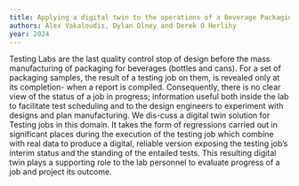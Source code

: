 ```yaml
---
title: Applying a digital twin to the operations of a Beverage Packaging Testing Lab
authors: Alex Vakaloudis, Dylan Olney and Derek O Herlihy
year: 2024
---
```

Testing Labs are the last quality control stop of design before the mass manufacturing of packaging for beverages (bottles and cans). For a set of packaging samples, the result of a testing job on them, is revealed only at its completion- when a report is compiled. Consequently, there is no clear view of the status of a job in progress; information useful both inside the lab to facilitate test scheduling and to the design engineers to experiment with designs and plan manufacturing. We dis-cuss a digital twin solution for Testing jobs in this domain. It takes the form of regressions carried out in significant places during the execution of the testing job which combine with real data to produce a digital, reliable version exposing the testing job’s interim status and the standing of the entailed tests. This resulting digital twin plays a supporting role to the lab personnel to evaluate progress of a job and project its outcome.
